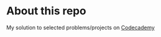 # About this repo
My solution to selected problems/projects on [Codecademy](https://www.codecademy.com)